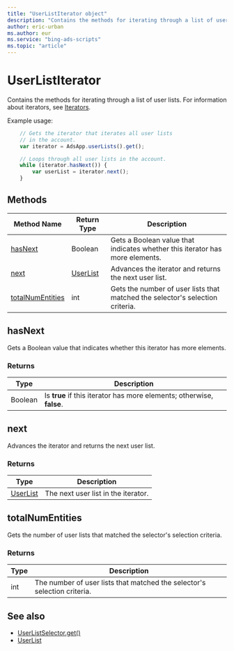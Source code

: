 ```yaml
---
title: "UserListIterator object"
description: "Contains the methods for iterating through a list of user lists."
author: eric-urban
ms.author: eur
ms.service: "bing-ads-scripts"
ms.topic: "article"
---
```


# UserListIterator

Contains the methods for iterating through a list of user lists. For information about iterators, see [Iterators](../concepts/iterators.md).

Example usage:
```javascript
    // Gets the iterator that iterates all user lists
    // in the account.
    var iterator = AdsApp.userLists().get();

    // Loops through all user lists in the account.
    while (iterator.hasNext()) {
        var userList = iterator.next();
    }
```


## Methods
|Method Name|Return Type|Description|
|-|-|-
[hasNext](#hasnext)|Boolean|Gets a Boolean value that indicates whether this iterator has more elements.
[next](#next)|[UserList](./UserList.md)|Advances the iterator and returns the next user list.
[totalNumEntities](#totalnumentities)|int|Gets the number of user lists that matched the selector's selection criteria.

## <a name="hasnext"></a>hasNext
Gets a Boolean value that indicates whether this iterator has more elements.

### Returns
|Type|Description|
|-|-
Boolean|Is **true** if this iterator has more elements; otherwise, **false**.

## <a name="next"></a>next
Advances the iterator and returns the next user list.

### Returns
|Type|Description|
|-|-
[UserList](./UserList.md)|The next user list in the iterator.

## <a name="totalnumentities"></a>totalNumEntities
Gets the number of user lists that matched the selector's selection criteria.

### Returns
|Type|Description|
|-|-
int|The number of user lists that matched the selector's selection criteria.


## See also

- [UserListSelector.get()](./UserListSelector.md#get)
- [UserList](./UserList.md)
